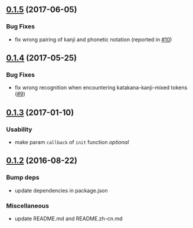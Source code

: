 <a name="0.1.5"></a>
## [0.1.5](https://github.com/hexenq/kuroshiro.js/compare/0.1.4...0.1.5) (2017-06-05)

### Bug Fixes

* fix wrong pairing of kanji and phonetic notation (reported in [#10](https://github.com/hexenq/kuroshiro.js/issues/10))

<a name="0.1.4"></a>
## [0.1.4](https://github.com/hexenq/kuroshiro.js/compare/0.1.3...0.1.4) (2017-05-25)

### Bug Fixes

* fix wrong recognition when encountering katakana-kanji-mixed tokens ([#9](https://github.com/hexenq/kuroshiro.js/issues/9))

<a name="0.1.3"></a>
## [0.1.3](https://github.com/hexenq/kuroshiro.js/compare/0.1.2...0.1.3) (2017-01-10)

### Usability

* make param `callback` of `init` function *optional*

<a name="0.1.2"></a>
## [0.1.2](https://github.com/hexenq/kuroshiro.js/compare/0.1.1...0.1.2) (2016-08-22)

### Bump deps

* update dependencies in package.json

### Miscellaneous

* update README.md and README.zh-cn.md
